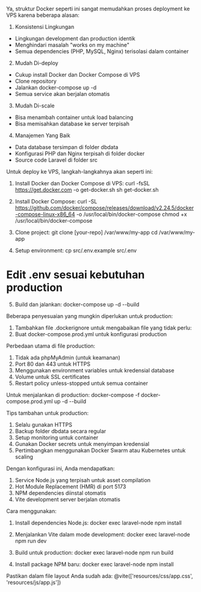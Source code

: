 Ya, struktur Docker seperti ini sangat memudahkan proses deployment ke VPS karena beberapa alasan:

1. Konsistensi Lingkungan

- Lingkungan development dan production identik
- Menghindari masalah "works on my machine"
- Semua dependencies (PHP, MySQL, Nginx) terisolasi dalam container

2. Mudah Di-deploy

- Cukup install Docker dan Docker Compose di VPS
- Clone repository
- Jalankan docker-compose up -d
- Semua service akan berjalan otomatis

3. Mudah Di-scale

- Bisa menambah container untuk load balancing
- Bisa memisahkan database ke server terpisah

4. Manajemen Yang Baik

- Data database tersimpan di folder dbdata
- Konfigurasi PHP dan Nginx terpisah di folder docker
- Source code Laravel di folder src

Untuk deploy ke VPS, langkah-langkahnya akan seperti ini:

1. Install Docker dan Docker Compose di VPS:
   curl -fsSL https://get.docker.com -o get-docker.sh
   sh get-docker.sh

2. Install Docker Compose:
   curl -SL https://github.com/docker/compose/releases/download/v2.24.5/docker-compose-linux-x86_64 -o /usr/local/bin/docker-compose
   chmod +x /usr/local/bin/docker-compose

3. Clone project:
   git clone [your-repo] /var/www/my-app
   cd /var/www/my-app

4. Setup environment:
   cp src/.env.example src/.env

# Edit .env sesuai kebutuhan production

5. Build dan jalankan:
   docker-compose up -d --build

Beberapa penyesuaian yang mungkin diperlukan untuk production:

1. Tambahkan file .dockerignore untuk mengabaikan file yang tidak perlu:
2. Buat docker-compose.prod.yml untuk konfigurasi production

Perbedaan utama di file production:

1. Tidak ada phpMyAdmin (untuk keamanan)
2. Port 80 dan 443 untuk HTTPS
3. Menggunakan environment variables untuk kredensial database
4. Volume untuk SSL certificates
5. Restart policy unless-stopped untuk semua container

Untuk menjalankan di production:
docker-compose -f docker-compose.prod.yml up -d --build

Tips tambahan untuk production:

1. Selalu gunakan HTTPS
2. Backup folder dbdata secara regular
3. Setup monitoring untuk container
4. Gunakan Docker secrets untuk menyimpan kredensial
5. Pertimbangkan menggunakan Docker Swarm atau Kubernetes untuk scaling

Dengan konfigurasi ini, Anda mendapatkan:

1. Service Node.js yang terpisah untuk asset compilation
2. Hot Module Replacement (HMR) di port 5173
3. NPM dependencies diinstal otomatis
4. Vite development server berjalan otomatis

Cara menggunakan:

1. Install dependencies Node.js:
   docker exec laravel-node npm install

2. Menjalankan Vite dalam mode development:
   docker exec laravel-node npm run dev

3. Build untuk production:
   docker exec laravel-node npm run build

4. Install package NPM baru:
   docker exec laravel-node npm install <package-name>

Pastikan dalam file layout Anda sudah ada:
@vite(['resources/css/app.css', 'resources/js/app.js'])
